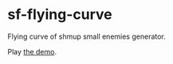 sf-flying-curve
======================
Flying curve of shmup small enemies generator.

Play [the demo](https://abagames.github.io/sf-flying-curve/).
